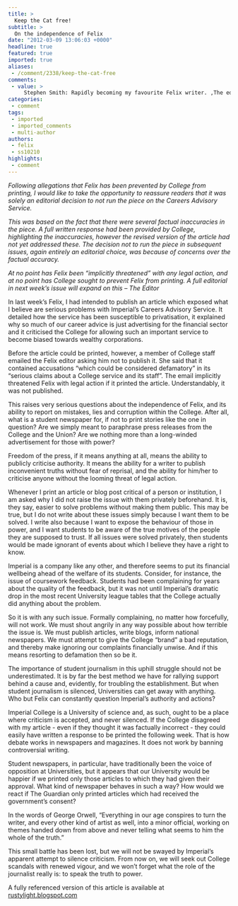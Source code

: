 ```yaml
---
title: >
  Keep the Cat free!
subtitle: >
  On the independence of Felix
date: "2012-03-09 13:06:03 +0000"
headline: true
featured: true
imported: true
aliases:
 - /comment/2338/keep-the-cat-free
comments:
 - value: >
     Stephen Smith: Rapidly becoming my favourite Felix writer. ,The editor's note at the beginning of this article contains several misleading and factually inaccurate statements which could be considered defamatory. <br> <br>But never mind, free speech and all that.,The original article is available at the blog linked to above. <br> <br>Cleverly, it is fully referenced with links to College websites to back up each claim I make. Decide for yourself whether or not it contains "factual inaccuracies".,So what's going on Felix? Why publish an article if you don't believe it to be true?
categories:
 - comment
tags:
 - imported
 - imported_comments
 - multi-author
authors:
 - felix
 - ss10210
highlights:
 - comment
---
```


_Following allegations that Felix has been prevented by College from printing, I would like to take the opportunity to reassure readers that it was solely an editorial decision to not run the piece on the Careers Advisory Service._

_This was based on the fact that there were several factual inaccuracies in the piece. A full written response had been provided by College, highlighting the inaccuracies, however the revised version of the article had not yet addressed these. The decision not to run the piece in subsequent issues, again entirely an editorial choice, was because of concerns over the factual accuracy._

_At no point has Felix been “implicitly threatened” with any legal action, and at no point has College sought to prevent Felix from printing. A full editorial in next week’s issue will expand on this – The Editor_

In last week’s Felix, I had intended to publish an article which exposed what I believe are serious problems with Imperial’s Careers Advisory Service. It detailed how the service has been susceptible to privatisation, it explained why so much of our career advice is just advertising for the financial sector and it criticised the College for allowing such an important service to become biased towards wealthy corporations.

Before the article could be printed, however, a member of College staff emailed the Felix editor asking him not to publish it. She said that it contained accusations “which could be considered defamatory” in its “serious claims about a College service and its staff”. The email implicitly threatened Felix with legal action if it printed the article. Understandably, it was not published.

This raises very serious questions about the independence of Felix, and its ability to report on mistakes, lies and corruption within the College. After all, what is a student newspaper for, if not to print stories like the one in question? Are we simply meant to paraphrase press releases from the College and the Union? Are we nothing more than a long-winded advertisement for those with power?

Freedom of the press, if it means anything at all, means the ability to publicly criticise authority. It means the ability for a writer to publish inconvenient truths without fear of reprisal, and the ability for him/her to criticise anyone without the looming threat of legal action.

Whenever I print an article or blog post critical of a person or institution, I am asked why I did not raise the issue with them privately beforehand. It is, they say, easier to solve problems without making them public. This may be true, but I do not write about these issues simply because I want them to be solved. I write also because I want to expose the behaviour of those in power, and I want students to be aware of the true motives of the people they are supposed to trust. If all issues were solved privately, then students would be made ignorant of events about which I believe they have a right to know.

Imperial is a company like any other, and therefore seems to put its financial wellbeing ahead of the welfare of its students. Consider, for instance, the issue of coursework feedback. Students had been complaining for years about the quality of the feedback, but it was not until Imperial’s dramatic drop in the most recent University league tables that the College actually did anything about the problem.

So it is with any such issue. Formally complaining, no matter how forcefully, will not work. We must shout angrily in any way possible about how terrible the issue is. We must publish articles, write blogs, inform national newspapers. We must attempt to give the College “brand” a bad reputation, and thereby make ignoring our complaints financially unwise. And if this means resorting to defamation then so be it.

The importance of student journalism in this uphill struggle should not be underestimated. It is by far the best method we have for rallying support behind a cause and, evidently, for troubling the establishment. But when student journalism is silenced, Universities can get away with anything. Who but Felix can constantly question Imperial’s authority and actions?

Imperial College is a University of science and, as such, ought to be a place where criticism is accepted, and never silenced. If the College disagreed with my article - even if they thought it was factually incorrect - they could easily have written a response to be printed the following week. That is how debate works in newspapers and magazines. It does not work by banning controversial writing.

Student newspapers, in particular, have traditionally been the voice of opposition at Universities, but it appears that our University would be happier if we printed only those articles to which they had given their approval. What kind of newspaper behaves in such a way? How would we react if The Guardian only printed articles which had received the government’s consent?

In the words of George Orwell, “Everything in our age conspires to turn the writer, and every other kind of artist as well, into a minor official, working on themes handed down from above and never telling what seems to him the whole of the truth.”

This small battle has been lost, but we will not be swayed by Imperial’s apparent attempt to silence criticism. From now on, we will seek out College scandals with renewed vigour, and we won’t forget what the role of the journalist really is: to speak the truth to power.

A fully referenced version of this article is available at [rustylight.blogspot.com](http://rustylight.blogspot.com)
